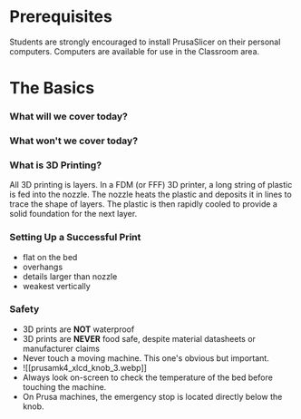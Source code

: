# Prerequisites

Students are strongly encouraged to install PrusaSlicer on their personal computers. Computers are available for use in the Classroom area.

# The Basics

### What will we cover today?
### What won't we cover today?
### What is 3D Printing?
All 3D printing is layers. In a FDM (or FFF) 3D printer, a long string of plastic is fed into the nozzle. The nozzle heats the plastic and deposits it in lines to trace the shape of layers. The plastic is then rapidly cooled to provide a solid foundation for the next layer. 

### Setting Up a Successful Print
- flat on the bed
- overhangs
- details larger than nozzle
- weakest vertically

### Safety
* 3D prints are **NOT** waterproof
* 3D prints are **NEVER** food safe, despite material datasheets or manufacturer claims
* Never touch a moving machine. This one's obvious but important.
* ![[prusamk4_xlcd_knob_3.webp]]
* Always look on-screen to check the temperature of the bed before touching the machine.
* On Prusa machines, the emergency stop is located directly below the knob.

